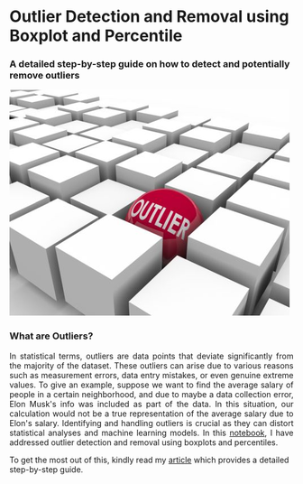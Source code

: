 # Outlier Detection and Removal using Boxplot and Percentile
### A detailed step-by-step guide on how to detect and potentially remove outliers 

<img src="images/cover-image.jpeg">

### What are Outliers?
<p align="justify">In statistical terms, outliers are data points that deviate significantly from the majority of the dataset. These outliers can arise due to various reasons such as measurement errors, data entry mistakes, or even genuine extreme values. To give an example, suppose we want to find the average salary of people in a certain neighborhood, and due to maybe a data collection error, Elon Musk's info was included as part of the data. In this situation, our calculation would not be a true representation of the average salary due to Elon's salary. Identifying and handling outliers is crucial as they can distort statistical analyses and machine learning models. In this <a href="https://github.com/Oyebamiji-Micheal/Outlier-Detection-and-Removal-using-Boxplot-and-Percentile/blob/main/detect_and_remove_outliers.ipynb">notebook</a>, I have addressed outlier detection and removal using boxplots and percentiles.
</p>

To get the most out of this, kindly read my <a href="https://medium.com/@oyebamijimicheal10/leveraging-boxplot-and-percentile-for-outlier-detection-and-removal-1e75767bd1fc">article</a> which provides a detailed step-by-step guide.